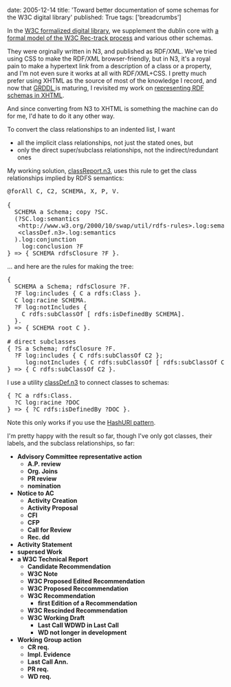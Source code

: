 date: 2005-12-14
title: 'Toward better documentation of some schemas for the W3C digital library'
published: True
tags: ['breadcrumbs']

<p>In the <a href="http://www.w3.org/2002/01/tr-automation/">W3C formalized digital library</a>, we supplement the dublin core with <a href="http://www.w3.org/2001/02pd/rec54">a formal model of the W3C Rec-track process</a> and various other schemas.</p>

<p>They were orginally written in N3, and published as RDF/XML. We've tried using CSS to make the RDF/XML browser-friendly, but in N3, it's a royal pain to make a hypertext link from a description of a class or a property, and I'm not even sure it works at all with RDF/XML+CSS. I pretty much prefer using XHTML as the source of most of the knowledge I record, and now that <a href="http://www.w3.org/2003/g/data-view">GRDDL </a> is maturing, I revisited my work on <a href="http://www.w3.org/2000/07/hs78/">representing RDF schemas in XHTML</a>.</p>

<p>And since converting from N3 to XHTML is something the machine can do for me, I'd hate to do it any other way.</p>

<p>To convert the class relationships to an indented list, I want</p>
<ul>
 <li>all the implicit class relationships, not just the stated ones, but</li>
 <li>only the direct super/subclass relationships, not the indirect/redundant ones</li>
</ul>

<p>My working solution,
<a href="http://www.w3.org/2001/02pd/classReport.n3">classReport.n3</a>,
uses this rule to get the class relationships implied by RDFS semantics:</p>

<pre>
@forAll C, C2, SCHEMA, X, P, V.

{
  SCHEMA a Schema; copy ?SC.
  (?SC.log:semantics
   &lt;http://www.w3.org/2000/10/swap/util/rdfs-rules>.log:semantics
   &lt;classDef.n3>.log:semantics
  ).log:conjunction
    log:conclusion ?F
} => { SCHEMA rdfsClosure ?F }.
</pre>

<p>... and here are the rules for making the tree:</p>

<pre>
{
  SCHEMA a Schema; rdfsClosure ?F.
  ?F log:includes { C a rdfs:Class }.
  C log:racine SCHEMA.
  ?F log:notIncludes {
    C rdfs:subClassOf [ rdfs:isDefinedBy SCHEMA].
  }.
} => { SCHEMA root C }.

# direct subclasses
{ ?S a Schema; rdfsClosure ?F.
  ?F log:includes { C rdfs:subClassOf C2 };
     log:notIncludes { C rdfs:subClassOf [ rdfs:subClassOf C2 ] }.
} => { C rdfs:subClassOf C2 }.
</pre>

<p>I use a utility
<a href="http://www.w3.org/2001/02pd/classDef.n3">classDef.n3</a> to connect classes to schemas:</p>

<pre>
{ ?C a rdfs:Class.
  ?C log:racine ?DOC
} => { ?C rdfs:isDefinedBy ?DOC }.
</pre>

<p>Note this only works if you use the <a href="http://esw.w3.org/topic/HashURI">HashURI pattern</a>.</p>

<p>I'm pretty happy with the result so far, though I've only got classes, their labels, and the subclass relationships, so far:</p>

<div>
<ul>
<li><b id='ACaction'>Advisory Committee representative action</b>
<ul>
<li><b id='APreview'>A.P. review</b>
</li>
<li><b id='OrgJoins'>Org. Joins</b>
</li>
<li><b id='PRReview'>PR review</b>
</li>
<li><b id='nomination'>nomination</b>
</li>
</ul>
</li>
<li><b id='ACnotice'>Notice to AC</b>
<ul>
<li><b id='ActivityCreation'>Activity Creation</b>
</li>

<li><b id='ActivityProposal'>Activity Proposal</b>
</li>
<li><b id='CFI'>CFI</b>
</li>
<li><b id='CFP'>CFP</b>

</li>
<li><b id='CFR'>Call for Review</b>
</li>
<li><b id='RECdd'>Rec. dd</b>
</li>
</ul>
</li>
<li><b id='ActivityStatement'>Activity Statement</b>
</li>
<li><b id='Superseded'>supersed Work</b>
</li>
<li><b id='TRPub'>a W3C Technical Report</b>
<ul>
<li><b id='CR'>Candidate Recommendation</b>
</li>
<li><b id='NOTE'>W3C Note</b>

</li>
<li><b id='PER'>W3C Proposed Edited Recommendation</b>

</li>
<li><b id='PR'>W3C Proposed Reccommendation</b>

</li>
<li><b id='REC'>W3C Recommendation</b>
<ul>
<li><b id='FirstEdition'>first Edition of a Recommendation</b>

</li>
</ul>

</li>
<li><b id='RSCND'>W3C Rescinded Recommendation</b>

</li>
<li><b id='WD'>W3C Working Draft</b>
<ul>
<li><b id='LastCall'>Last Call WDWD in Last Call</b>

</li>
<li><b id='Retired'>WD not longer in development</b>

</li>
</ul>
</li>
</ul>
</li>
<li><b id='WGAction'>Working Group action</b>
<ul>
<li><b id='CRreq'>CR req.</b>
</li>
<li><b id='ImpEvidence'>Impl. Evidence</b>

</li>
<li><b id='LCann'>Last Call Ann.</b>

</li>
<li><b id='PRreq'>PR req.</b>

</li>
<li><b id='WDreq'>WD req.</b>

</li>

</ul>
</li>
</ul>
</div>